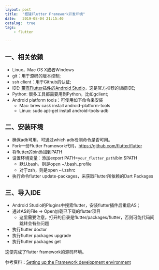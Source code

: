 ```yaml
---
layout: post
title:  "搭建Flutter Framework开发环境"
date:   2019-08-04 21:15:40
catalog:  true
tags:
    - flutter

---
```


## 一、相关依赖

- Linux，Mac OS X或者Windows
- git：用于源码的版本控制;
- ssh client：用于Github的认证;
- IDE: [带有Flutter插件的Android Studio](https://flutter.dev/docs/development/tools/android-studio)，这是官方推荐的旗舰IDE;
- Python: 很多工具都需要用到Python，比如gclient;
- Android platform tools：可使用如下命令来安装
    - Mac: brew cask install android-platform-tools
    - Linux: sudo apt-get install android-tools-adb

## 二、安装环境

- 确保adb可用，可通过which adb检测命令是否可用。
- Fork一份Flutter Framework代码，https://github.com/flutter/flutter
- 将flutter的bin添加到PATH
- 设置环境变量：添加export PATH=`your_flutter_path`/bin:$PATH
    - 默认bash，则是open ~/.bash_profile
    - 对于zsh，则是open ~/.zshrc
- 执行命令flutter update-packages，来获取Flutter所依赖的Dart Packages

## 三、导入IDE

- Android Studio的Plugins中搜索flutter，安装flutter插件后重启AS；
- 通过AS的File -> Open加载已下载的flutter项目
    - 这里需要注意，打开的目录是flutter/packages/flutter，否则可能代码间跳转会有些问题
- 执行flutter doctor
- 执行flutter packages upgrade
- 执行flutter packages get

这便完成了flutter framework的源码环境。


参考资料：[Setting up the Framework development environment](https://github.com/flutter/flutter/wiki/Setting-up-the-Framework-development-environment)
